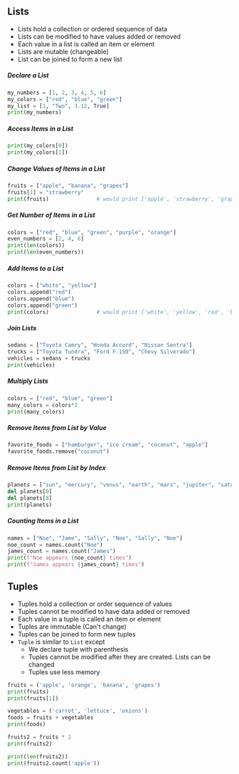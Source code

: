 ## Lists
  - Lists hold a collection or ordered sequence of data
  - Lists can be modified to have values added or removed
  - Each value in a list is called an item or element
  - Lists are mutable (changeable)
  - List can be joined to form a new list

  ##### Declare a List
  ```python
  my_numbers = [1, 2, 3, 4, 5, 6]
  my_colors = ["red", "blue", "green"]
  my_list = [1, "Two", 3.12, True]
  print(my_numbers)
  ```

  ##### Access Items in a List
  ```python
  print(my_colors[0])
  print(my_colors[1])
  ```

  ##### Change Values of Items in a List
  ```python
  fruits = ["apple", "banana", "grapes"]
  fruits[1] = "strawberry"
  print(fruits)               # would print ['apple', 'strawberry', 'grapes']
  ```

  ##### Get Number of Items in a List
  ```python
  colors = ["red", "blue", "green", "purple", "orange"]
  even_numbers = [2, 4, 6]
  print(len(colors))
  print(len(even_numbers))
  ```

  ##### Add Items to a List
  ```python
  colors = ["white", "yellow"]
  colors.append("red")
  colors.append("blue")
  colors.append("green")
  print(colors)               # would print ['white', 'yellow', 'red', 'blue', 'green']
  ```

  ##### Join Lists
  ```python
  sedans = ["Toyota Camry", "Honda Accord", "Nissan Sentra"]
  trucks = ["Toyota Tundra", "Ford F-150", "Chevy Silverado"]
  vehicles = sedans + trucks
  print(vehicles)
  ```

  ##### Multiply Lists
  ```python
  colors = ["red", "blue", "green"]
  many_colors = colors*2
  print(many_colors)
  ```

  ##### Remove Items from List by Value
  ```python
  favorite_foods = ["hamburger", "ice cream", "coconut", "apple"]
  favorite_foods.remove("coconut")
  ```
  
  ##### Remove Items from List by Index
  ```python
  planets = ["sun", "mercury", "venus", "earth", "mars", "jupiter", "saturn", "uranus", "neptune", "pluto"]
  del planets[0]
  del planets[8]
  print(planets)
  ```

  ##### Counting Items in a List
  ```python
  names = ["Noe", "Jame", "Sally", "Noe", "Sally", "Noe"]
  noe_count = names.count("Noe")
  james_count = names.count("James")
  print(f"Noe appears {noe_count} times")
  print(f"James appears {james_count} times")
  ```  
  
## Tuples
  - Tuples hold a collection or order sequence of values
  - Tuples cannot be modified to have data added or removed
  - Each value in a tuple is called an item or element
  - Tuples are immutable (Can't change)
  - Tuples can be joined to form new tuples
  - `Tuple` is similar to `List` except
    - We declare tuple with parenthesis
    - Tuples cannot be modified after they are created. Lists can be changed
    - Tuples use less memory
  
  ```python
  fruits = ('apple', 'orange', 'banana', 'grapes')
  print(fruits)
  print(fruits[1])

  vegetables = ('carrot', 'lettuce', 'onions')
  foods = fruits + vegetables
  print(foods)

  fruits2 = fruits * 2
  print(fruits2)

  print(len(fruits2))
  print(fruits2.count('apple'))
  ```
